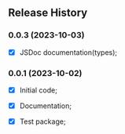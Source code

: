 ## Release History


### 0.0.3 (2023-10-03)
- [x] JSDoc documentation(types);



### 0.0.1 (2023-10-02)
 - [x] Initial code;
 - [x] Documentation;
 - [x] Test package;


